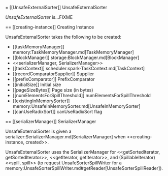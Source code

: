 = [[UnsafeExternalSorter]] UnsafeExternalSorter

*UnsafeExternalSorter* is...FIXME

== [[creating-instance]] Creating Instance

UnsafeExternalSorter takes the following to be created:

* [[taskMemoryManager]] memory:TaskMemoryManager.md[TaskMemoryManager]
* [[blockManager]] storage:BlockManager.md[BlockManager]
* <<serializerManager, SerializerManager>>
* [[taskContext]] scheduler:spark-TaskContext.md[TaskContext]
* [[recordComparatorSupplier]] Supplier<RecordComparator>
* [[prefixComparator]] PrefixComparator
* [[initialSize]] Initial size
* [[pageSizeBytes]] Page size (in bytes)
* [[numElementsForSpillThreshold]] numElementsForSpillThreshold
* [[existingInMemorySorter]] memory:UnsafeInMemorySorter.md[UnsafeInMemorySorter]
* [[canUseRadixSort]] canUseRadixSort flag

== [[serializerManager]] SerializerManager

UnsafeExternalSorter is given a serializer:SerializerManager.md[SerializerManager] when <<creating-instance, created>>.

UnsafeExternalSorter uses the SerializerManager for <<getSortedIterator, getSortedIterator>>, <<getIterator, getIterator>>, and (SpillableIterator) <<spill, spill>> (to request UnsafeSorterSpillWriter for a memory:UnsafeSorterSpillWriter.md#getReader[UnsafeSorterSpillReader]).
